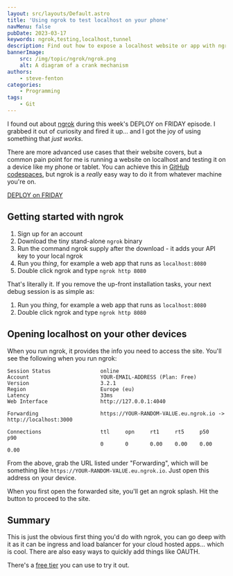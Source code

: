 ```yaml
---
layout: src/layouts/Default.astro
title: 'Using ngrok to test localhost on your phone'
navMenu: false
pubDate: 2023-03-17
keywords: ngrok,testing,localhost,tunnel
description: Find out how to expose a localhost website or app with ngrok so you can test it on your phone.
bannerImage:
    src: /img/topic/ngrok/ngrok.png
    alt: A diagram of a crank mechanism
authors:
    - steve-fenton
categories:
    - Programming
tags:
    - Git
---
```


I found out about [ngrok](https://ngrok.com/) during this week's DEPLOY on FRIDAY episode. I grabbed it out of curiosity and fired it up... and I got the joy of using something that *just works*.

There are more advanced use cases that their website covers, but a common pain point for me is running a website on localhost and testing it on a device like my phone or tablet. You can achieve this in [GitHub codespaces](https://www.stevefenton.co.uk/blog/2022/12/real-device-testing-github-codespaces/), but ngrok is a *really* easy way to do it from whatever machine you're on.

[DEPLOY on FRIDAY](https://www.youtube.com/watch?v=25_TJUi8EL8)

## Getting started with ngrok

1. Sign up for an account
2. Download the tiny stand-alone `ngrok` binary
3. Run the command ngrok supply after the download - it adds your API key to your local ngrok
4. Run you *thing*, for example a web app that runs as `localhost:8080`
5. Double click ngrok and type `ngrok http 8080`

That's literally it. If you remove the up-front installation tasks, your next debug session is as simple as:

1. Run you *thing*, for example a web app that runs as `localhost:8080`
2. Double click ngrok and type `ngrok http 8080`

## Opening localhost on your other devices

When you run ngrok, it provides the info you need to access the site. You'll see the following when you run ngrok:

```
Session Status                online
Account                       YOUR-EMAIL-ADDRESS (Plan: Free)
Version                       3.2.1
Region                        Europe (eu)
Latency                       33ms
Web Interface                 http://127.0.0.1:4040

Forwarding                    https://YOUR-RANDOM-VALUE.eu.ngrok.io -> http://localhost:3000

Connections                   ttl     opn     rt1     rt5     p50     p90
                              0       0       0.00    0.00    0.00    0.00
```

From the above, grab the URL listed under "Forwarding", which will be something like `https://YOUR-RANDOM-VALUE.eu.ngrok.io`. Just open this address on your device.

When you first open the forwarded site, you'll get an ngrok splash. Hit the button to proceed to the site.

## Summary

This is just the obvious first thing you'd do with ngrok, you can go deep with it as it can be ingress and load balancer for your cloud hosted apps... which is cool. There are also easy ways to quickly add things like OAUTH.

There's a [free tier](https://ngrok.com/pricing) you can use to try it out.
